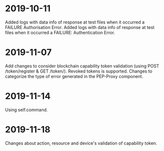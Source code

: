 # 2019-10-11
Added logs with data info of response at test files when it occurred a FAILURE Authorisation Error.
Added logs with data info of response at test files when it occurred a FAILURE: Authentication Error.
# 2019-11-07
Add changes to consider blockchain capability token validation (using POST /token/register & GET /token/<id>). Revoked tokens is supported.
Changes to categorize the type of error generated in the PEP-Proxy component.
# 2019-11-14
Using self.command.
# 2019-11-18
Changes about action, resource and device's validation of capability token.